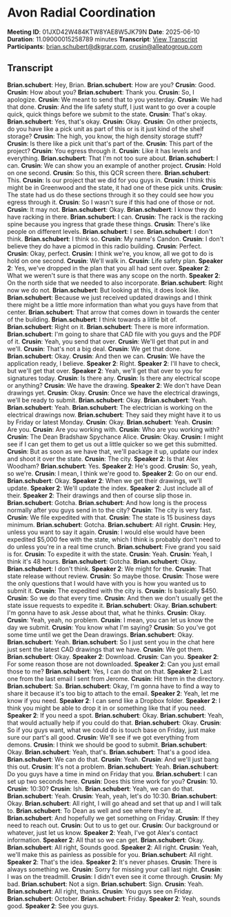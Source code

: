 # Avon Radial Coordination
**Meeting ID**: 01JXD42W484KTW8YAE8W5JK79N
**Date**: 2025-06-10
**Duration**: 11.09000015258789 minutes
**Transcript**: [View Transcript](https://app.fireflies.ai/view/01JXD42W484KTW8YAE8W5JK79N)
**Participants**: brian.schubert@dkgrar.com, crusin@alleatogroup.com

## Transcript
**Brian.schubert**: Hey, Brian.
**Brian.schubert**: How are you?
**Crusin**: Good.
**Crusin**: How about you?
**Brian.schubert**: Thank you.
**Crusin**: So, I apologize.
**Crusin**: We meant to send that to you yesterday.
**Crusin**: We had that done.
**Crusin**: And the life safety stuff, I just want to go over a couple quick, quick things before we submit to the state.
**Crusin**: That's okay.
**Brian.schubert**: Yes, that's okay.
**Crusin**: Okay.
**Crusin**: On other projects, do you have like a pick unit as part of this or is it just kind of the shelf storage?
**Crusin**: The high, you know, the high density storage stuff?
**Crusin**: Is there like a pick unit that's part of the.
**Crusin**: This part of the project?
**Crusin**: You egress through it.
**Crusin**: Like it has levels and everything.
**Brian.schubert**: That I'm not too sure about.
**Brian.schubert**: I can.
**Crusin**: We can show you an example of another project.
**Crusin**: Hold on one second.
**Crusin**: So this, this QCR screen there.
**Brian.schubert**: This.
**Crusin**: Is our project that we did for you guys in.
**Crusin**: I think this might be in Greenwood and the state, it had one of these pick units.
**Crusin**: The state had us do these sections through it so they could see how you egress through it.
**Crusin**: So I wasn't sure if this had one of those or not.
**Crusin**: It may not.
**Brian.schubert**: Okay.
**Brian.schubert**: I know they do have racking in there.
**Brian.schubert**: I can.
**Crusin**: The rack is the racking spine because you ingress that grade these things.
**Crusin**: There's like people on different levels.
**Brian.schubert**: I see.
**Brian.schubert**: I don't think.
**Brian.schubert**: I think so.
**Crusin**: My name's Candon.
**Crusin**: I don't believe they do have a picmod in this radio building.
**Crusin**: Perfect.
**Crusin**: Okay, perfect.
**Crusin**: I think we're, you know, all we got to do is hold on one second.
**Crusin**: We'll walk in.
**Crusin**: Life safety plan.
**Speaker 2**: Yes, we've dropped in the plan that you all had sent over.
**Speaker 2**: What we weren't sure is that there was any scope on the north.
**Speaker 2**: On the north side that we needed to also incorporate.
**Brian.schubert**: Right now we do not.
**Brian.schubert**: But looking at this, it does look like.
**Brian.schubert**: Because we just received updated drawings and I think there might be a little more information than what you guys have from that center.
**Brian.schubert**: That arrow that comes down in towards the center of the building.
**Brian.schubert**: I think towards a little bit of.
**Brian.schubert**: Right on it.
**Brian.schubert**: There is more information.
**Brian.schubert**: I'm going to share that CAD file with you guys and the PDF of it.
**Crusin**: Yeah, you send that over.
**Crusin**: We'll get that put in and we'll.
**Crusin**: That's not a big deal.
**Crusin**: We get that done.
**Brian.schubert**: Okay.
**Crusin**: And then we can.
**Crusin**: We have the application ready, I believe.
**Speaker 2**: Right.
**Speaker 2**: I'll have to check, but we'll get that over.
**Speaker 2**: Yeah, we'll get that over to you for signatures today.
**Crusin**: Is there any.
**Crusin**: Is there any electrical scope or anything?
**Crusin**: We have the drawing.
**Speaker 2**: We don't have Dean drawings yet.
**Crusin**: Okay.
**Crusin**: Once we have the electrical drawings, we'll be ready to submit.
**Brian.schubert**: Okay.
**Brian.schubert**: Yeah.
**Brian.schubert**: Yeah.
**Brian.schubert**: The electrician is working on the electrical drawings now.
**Brian.schubert**: They said they might have it to us by Friday or latest Monday.
**Crusin**: Okay.
**Brian.schubert**: Yeah.
**Crusin**: Are you.
**Crusin**: Are you working with.
**Crusin**: Who are you working with?
**Crusin**: The Dean Bradshaw Spychance Alice.
**Crusin**: Okay.
**Crusin**: I might see if I can get them to get us out a little quicker so we get this submitted.
**Crusin**: But as soon as we have that, we'll package it up, update our index and shoot it over the state.
**Crusin**: The city.
**Speaker 2**: Is that Alex Woodham?
**Brian.schubert**: Yes.
**Speaker 2**: He's good.
**Crusin**: So, yeah, so we're.
**Crusin**: I mean, I think we're good to.
**Speaker 2**: Go on our end.
**Brian.schubert**: Okay.
**Speaker 2**: When we get their drawings, we'll update.
**Speaker 2**: We'll update the index.
**Speaker 2**: Just include all of their.
**Speaker 2**: Their drawings and then of course slip those in.
**Brian.schubert**: Gotcha.
**Brian.schubert**: And how long is the process normally after you guys send in to the city?
**Crusin**: The city is very fast.
**Crusin**: We file expedited with that.
**Crusin**: The state is 15 business days minimum.
**Brian.schubert**: Gotcha.
**Brian.schubert**: All right.
**Crusin**: Hey, unless you want to say it again.
**Crusin**: I would else would have been expedited $5,000 fee with the state, which I think is probably don't need to do unless you're in a real time crunch.
**Brian.schubert**: Five grand you said is for.
**Crusin**: To expedite it with the state.
**Crusin**: Yeah.
**Crusin**: Yeah, I think it's 48 hours.
**Brian.schubert**: Gotcha.
**Brian.schubert**: Okay.
**Brian.schubert**: I don't think.
**Speaker 2**: We might for the.
**Crusin**: That state release without review.
**Crusin**: So maybe those.
**Crusin**: Those were the only questions that I would have with you is how you wanted us to submit it.
**Crusin**: The expedited with the city is.
**Crusin**: Is basically $450.
**Crusin**: So we do that every time.
**Crusin**: And then we don't usually get the state issue requests to expedite it.
**Brian.schubert**: Okay.
**Brian.schubert**: I'm gonna have to ask Jesse about that, what he thinks.
**Crusin**: Okay.
**Crusin**: Yeah, yeah, no problem.
**Crusin**: I mean, you can let us know the day we submit.
**Crusin**: You know what I'm saying?
**Crusin**: So you've got some time until we get the Dean drawings.
**Brian.schubert**: Okay.
**Brian.schubert**: Yeah.
**Brian.schubert**: So I just sent you in the chat here just sent the latest CAD drawings that we have.
**Crusin**: We got them.
**Brian.schubert**: Okay.
**Speaker 2**: Download.
**Crusin**: Can you.
**Speaker 2**: For some reason those are not downloaded.
**Speaker 2**: Can you just email those to me?
**Brian.schubert**: Yes, I can do that on that.
**Speaker 2**: Last one from the last email I sent from Jerome.
**Crusin**: Hit them in the directory.
**Brian.schubert**: Sa.
**Brian.schubert**: Okay, I'm gonna have to find a way to share it because it's too big to attach to the email.
**Speaker 2**: Yeah, let me know if you need.
**Speaker 2**: I can send like a Dropbox folder.
**Speaker 2**: I think you might be able to drop it in or something like that if you need.
**Speaker 2**: If you need a spot.
**Brian.schubert**: Okay.
**Brian.schubert**: Yeah, that would actually help if you could do that.
**Brian.schubert**: Okay.
**Crusin**: So if you guys want, what we could do is touch base on Friday, just make sure our part's all good.
**Crusin**: We'll see if we got everything from demons.
**Crusin**: I think we should be good to submit.
**Brian.schubert**: Okay.
**Brian.schubert**: Yeah, that's.
**Brian.schubert**: That's a good idea.
**Brian.schubert**: We can do that.
**Crusin**: Yeah.
**Crusin**: And we'll just bang this out.
**Crusin**: It's not a problem.
**Brian.schubert**: Yeah.
**Brian.schubert**: Do you guys have a time in mind on Friday that you.
**Brian.schubert**: I can set up two seconds here.
**Crusin**: Does this time work for you?
**Crusin**: 10.
**Crusin**: 10:30?
**Crusin**: Ish.
**Brian.schubert**: Yeah, we can do that.
**Brian.schubert**: Yeah.
**Crusin**: Yeah, yeah, let's do 10:30.
**Brian.schubert**: Okay.
**Brian.schubert**: All right, I will go ahead and set that up and I will talk to.
**Brian.schubert**: To Dean as well and see where they're at.
**Brian.schubert**: And hopefully we get something on Friday.
**Crusin**: If they need to reach out.
**Crusin**: Out to us to get our.
**Crusin**: Our background or whatever, just let us know.
**Speaker 2**: Yeah, I've got Alex's contact information.
**Speaker 2**: All that so we can get.
**Brian.schubert**: Okay.
**Brian.schubert**: All right, Sounds good.
**Speaker 2**: All right.
**Crusin**: Yeah, we'll make this as painless as possible for you.
**Brian.schubert**: All right.
**Speaker 2**: That's the idea.
**Speaker 2**: It's never phases.
**Crusin**: There is always something we.
**Crusin**: Sorry for missing your call last night.
**Crusin**: I was on the treadmill.
**Crusin**: I didn't even see it come through.
**Crusin**: My bad.
**Brian.schubert**: Not a sign.
**Brian.schubert**: Sign.
**Crusin**: Yeah.
**Brian.schubert**: All right, thanks.
**Crusin**: You guys see on Friday.
**Brian.schubert**: October.
**Brian.schubert**: Friday.
**Speaker 2**: Yeah, sounds good.
**Speaker 2**: See you guys.